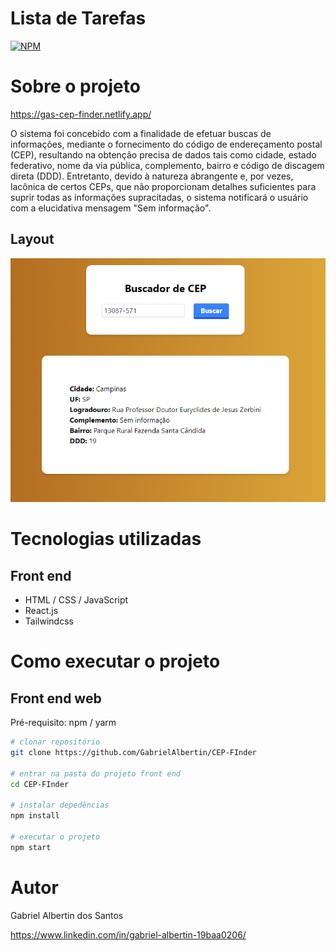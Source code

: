 # Lista de Tarefas

[![NPM](https://img.shields.io/npm/l/react)](https://github.com/GabrielAlbertin/CEP-Finder/blob/main/LICENCE)

# Sobre o projeto

https://gas-cep-finder.netlify.app/

O sistema foi concebido com a finalidade de efetuar buscas de informações, mediante o fornecimento do código de endereçamento postal (CEP), resultando na obtenção precisa de dados tais como cidade, estado federativo, nome da via pública, complemento, bairro e código de discagem direta (DDD). Entretanto, devido à natureza abrangente e, por vezes, lacônica de certos CEPs, que não proporcionam detalhes suficientes para suprir todas as informações supracitadas, o sistema notificará o usuário com a elucidativa mensagem "Sem informação".

## Layout
![Layout](https://github.com/GabrielAlbertin/CEP-Finder/blob/main/src/assets/cep.png)

# Tecnologias utilizadas
## Front end
- HTML / CSS / JavaScript
- React.js
- Tailwindcss

# Como executar o projeto
## Front end web
Pré-requisito: npm / yarm

```bash
# clonar repositório
git clone https://github.com/GabrielAlbertin/CEP-FInder

# entrar na pasta do projeto front end
cd CEP-FInder

# instalar depedências
npm install

# executar o projeto
npm start
```

# Autor

Gabriel Albertin dos Santos

https://www.linkedin.com/in/gabriel-albertin-19baa0206/
